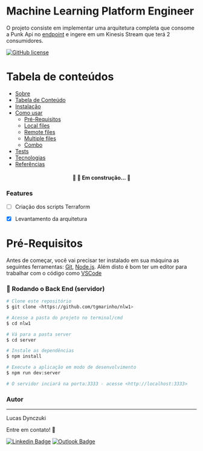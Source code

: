 # Machine Learning Platform Engineer

O projeto consiste em implementar uma arquitetura completa que consome a Punk Api no
[endpoint](https://api.punkapi.com/v2/beers/random) e ingere em um Kinesis Stream que terá 2 consumidores.

[![GitHub license](https://img.shields.io/github/license/ldynczuki/MLPlatformEngineer)](https://github.com/ldynczuki/MLPlatformEngineer/blob/main/LICENSE)


Tabela de conteúdos
=================
<!--ts-->
   * [Sobre](#Sobre)
   * [Tabela de Conteúdo](#tabela-de-conteudo)
   * [Instalação](#instalacao)
   * [Como usar](#como-usar)
      * [Pré-Requisitos](#pre-requisitos)
      * [Local files](#local-files)
      * [Remote files](#remote-files)
      * [Multiple files](#multiple-files)
      * [Combo](#combo)
   * [Tests](#testes)
   * [Tecnologias](#tecnologias)
   * [Referências](#referencias)
<!--te-->

<h4 align="center"> 
	🚧 🚀 Em construção...  🚧
</h4>


### Features

- [ ] Criação dos scripts Terraform 
- [x] Levantamento da arquitetura



Pré-Requisitos
============

Antes de começar, você vai precisar ter instalado em sua máquina as seguintes ferramentas:
[Git](https://git-scm.com), [Node.js](https://nodejs.org/en/). 
Além disto é bom ter um editor para trabalhar com o código como [VSCode](https://code.visualstudio.com/)

### 🎲 Rodando o Back End (servidor)

```bash
# Clone este repositório
$ git clone <https://github.com/tgmarinho/nlw1>

# Acesse a pasta do projeto no terminal/cmd
$ cd nlw1

# Vá para a pasta server
$ cd server

# Instale as dependências
$ npm install

# Execute a aplicação em modo de desenvolvimento
$ npm run dev:server

# O servidor inciará na porta:3333 - acesse <http://localhost:3333>
```




### Autor
---

Lucas Dynczuki

Entre em contato! 💚

[![Linkedin Badge](https://img.shields.io/badge/-Lucas-blue?style=flat-square&logo=Linkedin&logoColor=white&link=https://www.linkedin.com/in/lucasdynczuki/)](https://www.linkedin.com/in/lucasdynczuki/) 
[![Outlook Badge](https://img.shields.io/badge/-lucas.dynczuki@outlook.com-blue?style=flat-square&logo=Outlook&logoColor=white&link=mailto:lucas.dynczuki@outlook.com)](mailto:lucas.dynczuki@outlook.com)